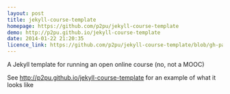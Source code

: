 ```yaml
---
layout: post
title: jekyll-course-template
homepage: https://github.com/p2pu/jekyll-course-template
demo: http://p2pu.github.io/jekyll-course-template
date: 2014-01-22 21:20:35
licence_link: https://github.com/p2pu/jekyll-course-template/blob/gh-pages/LICENSE
---
```

A Jekyll template for running an open online course (no, not a MOOC)

See http://p2pu.github.io/jekyll-course-template for an example of what it looks like

